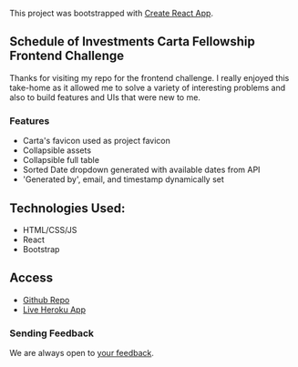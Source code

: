 This project was bootstrapped with [Create React App](https://github.com/facebook/create-react-app).

## Schedule of Investments Carta Fellowship Frontend Challenge
Thanks for visiting my repo for the frontend challenge. I really enjoyed this take-home as it allowed me to solve a variety of interesting problems and also to build features and UIs that were new to me. 

### Features
* Carta's favicon used as project favicon
* Collapsible assets
* Collapsible full table
* Sorted Date dropdown generated with available dates from API
* 'Generated by', email, and timestamp dynamically set

## Technologies Used:
* HTML/CSS/JS
* React
* Bootstrap

## Access
 * [Github Repo](https://github.com/kjkeaston/investor-services-fellowship-soi)
 * [Live Heroku App](https://soi-challenge.herokuapp.com/)

### Sending Feedback
We are always open to [your feedback](https://github.com/kjkeaston/investor-services-fellowship-soi/issues).
